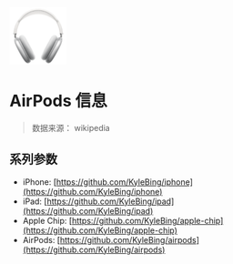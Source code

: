 <img src="https://github.com/KyleBing/airpods/raw/master/imgs/logo.png" width="100">

# AirPods 信息

> 数据来源： wikipedia

## 系列参数
- iPhone: [https://github.com/KyleBing/iphone](https://github.com/KyleBing/iphone)
- iPad: [https://github.com/KyleBing/ipad](https://github.com/KyleBing/ipad)
- Apple Chip: [https://github.com/KyleBing/apple-chip](https://github.com/KyleBing/apple-chip)
- AirPods: [https://github.com/KyleBing/airpods](https://github.com/KyleBing/airpods)
